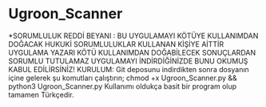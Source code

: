 # Ugroon_Scanner
*SORUMLULUK REDDİ BEYANI : BU UYGULAMAYI KÖTÜYE KULLANIMDAN DOĞACAK HUKUKİ SORUMLULUKLAR KULLANAN KİŞİYE AİTTİR UYGULAMA YAZARI KÖTÜ KULLANIMDAN DOĞABİLECEK SONUÇLARDAN SORUMLU TUTULAMAZ UYGULAMAYI İNDİRDİĞİNİZDE BUNU OKUMUŞ KABUL EDİLİRSİNİZ!
KURULUM: Git deposunu indirdikten sonra dosyanın içine gelerek şu komutları çalıştırın;
chmod +x Ugroon_Scanner.py && python3 Ugroon_Scanner.py
Kullanımı oldukça basit bir program olup tamamen Türkçedir.
